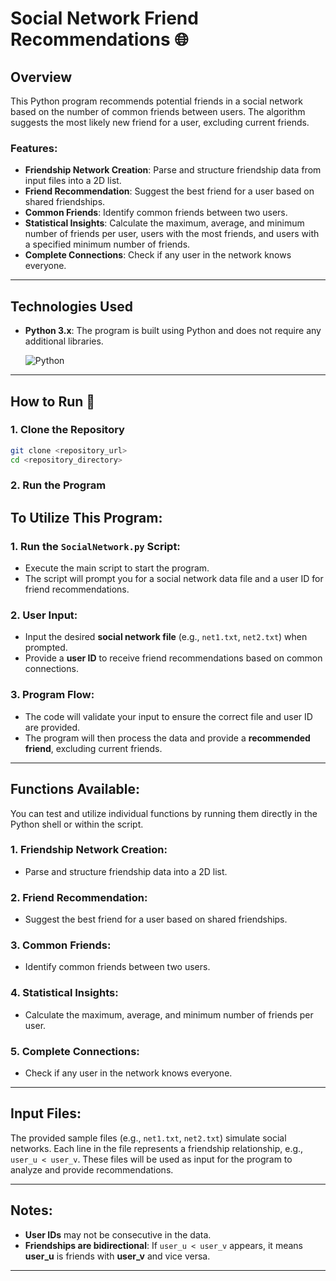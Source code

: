 # Social Network Friend Recommendations 🌐

## Overview

This Python program recommends potential friends in a social network based on the number of common friends between users. The algorithm suggests the most likely new friend for a user, excluding current friends. 

### Features:
- **Friendship Network Creation**: Parse and structure friendship data from input files into a 2D list.
- **Friend Recommendation**: Suggest the best friend for a user based on shared friendships.
- **Common Friends**: Identify common friends between two users.
- **Statistical Insights**: Calculate the maximum, average, and minimum number of friends per user, users with the most friends, and users with a specified minimum number of friends.
- **Complete Connections**: Check if any user in the network knows everyone.

---

## Technologies Used

- **Python 3.x**: The program is built using Python and does not require any additional libraries.

  ![Python](https://img.shields.io/badge/Python-%233776AB.svg?logo=python&logoColor=white)

---

## How to Run 🚀

### 1. Clone the Repository

```bash
git clone <repository_url>
cd <repository_directory>
```

### 2. Run the Program

## To Utilize This Program:

### 1. Run the `SocialNetwork.py` Script:
- Execute the main script to start the program. 
- The script will prompt you for a social network data file and a user ID for friend recommendations.

### 2. User Input:
- Input the desired **social network file** (e.g., `net1.txt`, `net2.txt`) when prompted.
- Provide a **user ID** to receive friend recommendations based on common connections.

### 3. Program Flow:
- The code will validate your input to ensure the correct file and user ID are provided.
- The program will then process the data and provide a **recommended friend**, excluding current friends.

---

## Functions Available:

You can test and utilize individual functions by running them directly in the Python shell or within the script.

### 1. **Friendship Network Creation**:
- Parse and structure friendship data into a 2D list.

### 2. **Friend Recommendation**:
- Suggest the best friend for a user based on shared friendships.

### 3. **Common Friends**:
- Identify common friends between two users.

### 4. **Statistical Insights**:
- Calculate the maximum, average, and minimum number of friends per user.

### 5. **Complete Connections**:
- Check if any user in the network knows everyone.

---

## Input Files:

The provided sample files (e.g., `net1.txt`, `net2.txt`) simulate social networks. Each line in the file represents a friendship relationship, e.g., `user_u < user_v`. These files will be used as input for the program to analyze and provide recommendations.

---

## Notes:

- **User IDs** may not be consecutive in the data.
- **Friendships are bidirectional**: If `user_u < user_v` appears, it means **user_u** is friends with **user_v** and vice versa.

---







